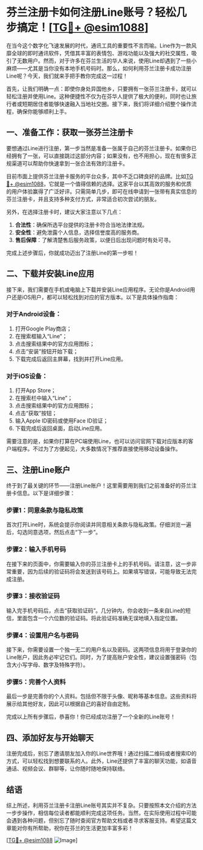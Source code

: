 # 芬兰注册卡如何注册Line账号？轻松几步搞定！[[TG💪+ @esim1088](https://t.me/s/esim1088)]

在当今这个数字化飞速发展的时代，通讯工具的重要性不言而喻。Line作为一款风靡全球的即时通讯软件，凭借其丰富的表情包、游戏功能以及强大的社交属性，吸引了无数用户。然而，对于许多在芬兰生活的华人来说，使用Line却遇到了一些小麻烦——尤其是当你没有本地手机号码时。那么，如何利用芬兰注册卡成功注册Line呢？今天，我们就来手把手教你完成这一过程！

首先，让我们明确一点：即使你身处异国他乡，只要拥有一张芬兰注册卡，就可以轻松注册并使用Line。这种便捷性不仅为在芬华人提供了极大的便利，同时也让旅行者或短期居住者能够快速融入当地社交圈。接下来，我们将详细介绍整个操作流程，确保你能够顺利上手。

## 一、准备工作：获取一张芬兰注册卡

要想通过Line进行注册，第一步当然是准备一张属于自己的芬兰注册卡。如果你已经拥有了一张，可以直接跳过这部分内容；如果没有，也不用担心，现在有很多正规渠道可以帮助你快速拿到一张合法有效的注册卡。

目前市面上提供芬兰注册卡服务的平台众多，其中不乏口碑良好的品牌。比如[TG💪+ @esim1088](https://t.me/s/esim1088)，它就是一个值得信赖的选择。这家平台以其高效的服务和优质的用户体验赢得了广泛好评。只需简单几步，即可在线申请到一张带有真实信息的芬兰注册卡，并且支持多种支付方式，非常适合初次尝试的朋友。

另外，在选择注册卡时，建议大家注意以下几点：
1. **合法性**：确保所选平台提供的注册卡符合当地法律法规。
2. **安全性**：避免泄露个人信息，选择信誉度高的服务商。
3. **售后保障**：了解清楚售后服务政策，以便日后出现问题时有处可寻。

完成上述步骤后，你就成功迈出了注册Line的第一步啦！

## 二、下载并安装Line应用

接下来，我们需要在手机或电脑上下载并安装Line应用程序。无论你是Android用户还是iOS用户，都可以轻松找到对应的官方版本。以下是具体操作指南：

### 对于Android设备：
1. 打开Google Play商店；
2. 在搜索框输入“Line”；
3. 点击搜索结果中的官方应用图标；
4. 点击“安装”按钮开始下载；
5. 下载完成后返回主屏幕，找到并打开Line应用。

### 对于iOS设备：
1. 打开App Store；
2. 在搜索栏中输入“Line”；
3. 点击搜索结果中的官方应用图标；
4. 点击“获取”按钮；
5. 输入Apple ID密码或使用Face ID验证；
6. 下载完成后返回桌面，启动Line应用。

需要注意的是，如果你打算在PC端使用Line，也可以访问官网下载对应版本的客户端程序。不过为了方便起见，大多数情况下推荐直接使用移动设备操作。

## 三、注册Line账户

终于到了最关键的环节——注册Line账户！这里需要用到我们之前准备好的芬兰注册卡信息。以下是详细步骤：

### 步骤1：同意条款与隐私政策
首次打开Line时，系统会提示你阅读并同意相关条款与隐私政策。仔细浏览一遍后，勾选同意选项，然后点击“下一步”。

### 步骤2：输入手机号码
在接下来的页面中，你需要输入你的芬兰注册卡上的手机号码。请注意，这一步非常重要，因为后续的验证码将会发送到该号码上。如果填写错误，可能导致无法完成注册。

### 步骤3：接收验证码
输入完手机号码后，点击“获取验证码”。几分钟内，你会收到一条来自Line的短信，里面包含一个六位数的验证码。将此验证码准确无误地填入指定位置。

### 步骤4：设置用户名与密码
接下来，你需要设置一个独一无二的用户名以及密码。这两项信息将用于登录你的Line账户，因此务必牢记它们。同时，为了提高账户安全性，建议设置强密码（包含大小写字母、数字及特殊字符）。

### 步骤5：完善个人资料
最后一步是完善你的个人资料。包括但不限于头像、昵称等基本信息。这些资料将展示给其他好友，因此可以根据自己的喜好自由定制。

完成以上所有步骤后，恭喜你！你已经成功注册了一个全新的Line账号！

## 四、添加好友与开始聊天

注册完成后，别忘了邀请朋友加入你的Line世界哦！通过扫描二维码或者搜索ID的方式，可以轻松找到想要联系的人。此外，Line还提供了丰富的聊天功能，如语音通话、视频会议、群聊等，让你随时随地保持联络。

## 结语

综上所述，利用芬兰注册卡注册Line账号其实并不复杂。只要按照本文介绍的方法一步步操作，相信每位读者都能顺利完成这项任务。当然，在实际使用过程中可能会遇到各种问题，但别忘了随时查阅官方帮助文档或者寻求客服支持。希望这篇文章能对你有所帮助，祝你在芬兰的生活更加丰富多彩！

[[TG💪+ @esim1088](https://t.me/s/esim1088) ![Image](https://i.postimg.cc/4NQfJmqS/Snipaste-2025-05-13-00-14-12.png)]
